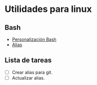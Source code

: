 # Utilidades para linux

## Bash
- [Personalización Bash](https://scriptim.github.io/bash-prompt-generator/)
- [Alias](Alias/.bash_aliases)

## Lista de tareas
- [ ] Crear alias para git.
- [ ] Actualizar alias.